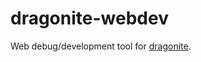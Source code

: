# dragonite-webdev

Web debug/development tool for [dragonite](https://github.com/tobyxdd/dragonite-java).
